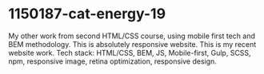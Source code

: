 # 1150187-cat-energy-19
My other work from second HTML/CSS course, using mobile first tech and BEM methodology. This is absolutely responsive website.
This is my recent website work.
Tech stack: HTML/CSS, BEM, JS, Mobile-first, Gulp, SCSS, npm, responsive image, retina optimization, responsive design.
